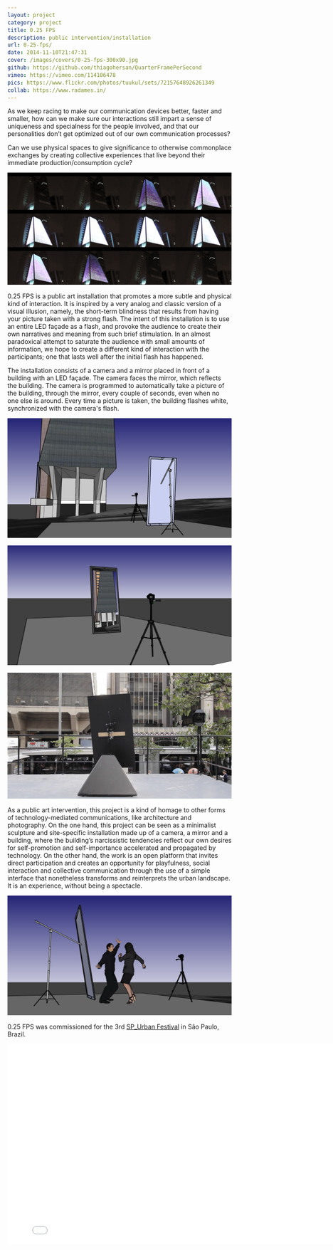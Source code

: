 ```yaml
---
layout: project
category: project
title: 0.25 FPS
description: public intervention/installation
url: 0-25-fps/
date: 2014-11-10T21:47:31
cover: /images/covers/0-25-fps-300x90.jpg
github: https://github.com/thiagohersan/QuarterFramePerSecond
vimeo: https://vimeo.com/114106478
pics: https://www.flickr.com/photos/tuukul/sets/72157648926261349
collab: https://www.radames.in/
---
```

As we keep racing to make our communication devices better, faster and smaller, how can we make sure our interactions still impart a sense of uniqueness and specialness for the people involved, and that our personalities don’t get optimized out of our own communication processes?

Can we use physical spaces to give significance to otherwise commonplace exchanges by creating collective experiences that live beyond their immediate production/consumption cycle?

![](/images/projects/0-25-fps/s_color_img.png)

0.25 FPS is a public art installation that promotes a more subtle and physical kind of interaction. It is inspired by a very analog and classic version of a visual illusion, namely, the short-term blindness that results from having your picture taken with a strong flash. The intent of this installation is to use an entire LED façade as a flash, and provoke the audience to create their own narratives and meaning from such brief stimulation. In an almost paradoxical attempt to saturate the audience with small amounts of information, we hope to create a different kind of interaction with the participants; one that lasts well after the initial flash has happened.

The installation consists of a camera and a mirror placed in front of a building with an LED façade. The camera faces the mirror, which reflects the building. The camera is programmed to automatically take a picture of the building, through the mirror, every couple of seconds, even when no one else is around. Every time a picture is taken, the building flashes white, synchronized with the camera's flash.

![](/images/projects/0-25-fps/FIESP00_tgh_01.png)

![](/images/projects/0-25-fps/FIESP00_tgh_07.png)

![](/images/projects/0-25-fps/s_IMG_1736.jpg)

As a public art intervention, this project is a kind of homage to other forms of technology-mediated communications, like architecture and photography. On the one hand, this project can be seen as a minimalist sculpture and site-specific installation made up of a camera, a mirror and a building, where the building’s narcissistic tendencies reflect our own desires for self-promotion and self-importance accelerated and propagated by technology. On the other hand, the work is an open platform that invites direct participation and creates an opportunity for playfulness, social interaction and collective communication through the use of a simple interface that nonetheless transforms and reinterprets the urban landscape. It is an experience, without being a spectacle.

![](/images/projects/0-25-fps/FIESP00_tgh_12.png)

0.25 FPS was commissioned for the 3rd [SP_Urban Festival](http://spurban.com.br/) in São Paulo, Brazil.

<div class="video-wrapper">
    <iframe src="//player.vimeo.com/video/114106478?title=0&amp;byline=0&amp;portrait=0&amp;color=ff0179" width="800" height="449" frameborder="0" webkitallowfullscreen="" mozallowfullscreen="" allowfullscreen=""></iframe>
</div>

